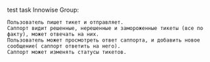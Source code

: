 test task Innowise Group:

    Пользователь пишет тикет и отправляет.
    Саппорт видит решенные, нерешенные и замороженные тикеты (все по факту), может отвечать на них.
    Пользователь может просмотреть ответ саппорта, и добавить новое сообщение( саппорт ответить на него).
    Саппорт может изменять статусы тикетов.